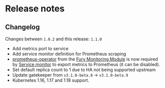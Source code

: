 # Release notes

## Changelog

Changes between `1.0.2` and this release: `1.1.0`

- Add metrics port to service
- Add service monitor definition for Prometheus scraping
- [prometheus-operator](https://github.com/sighupio/fury-kubernetes-monitoring/tree/main/katalog/prometheus-operator)
from the [Fury Monitoring Module](https://github.com/sighupio/fury-kubernetes-monitoring) is now required by
[Service monitor](./katalog/gatekeeper/core/service-monitor.yml) to export metrics to Prometheus (it can be disabled).
- Set default replica count to 1 due to HA not being supported upstream
- Update gatekeeper from `v3.1.0-beta.8` -> `v3.1.0-beta.9`
- Kubernetes 1.16, 1.17 and 1.18 support.
